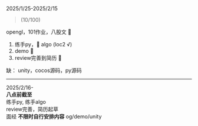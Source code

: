 2025/1/25-2025/2/15  
> (10/100)

opengl，101作业，八股文  🚫  

1. 练手py，🚫 algo  (loc2 √)  
2. demo  🚫  
3. review完善到简历  🚫  

缺：
unity，cocos源码，py源码


---
2025/2/16-  
**八点前截至**  
练手py, 练手algo  
review完善，简历起草  
面经
**不限时自行安排内容**
og/demo/unity  


